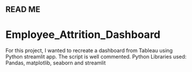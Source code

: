 ## READ ME
# Employee_Attrition_Dashboard

For this project, I wanted to recreate a dashboard from Tableau using Python streamlit app. 
The script is well commented.
Python Libraries used: Pandas, matplotlib, seaborn and streamlit

